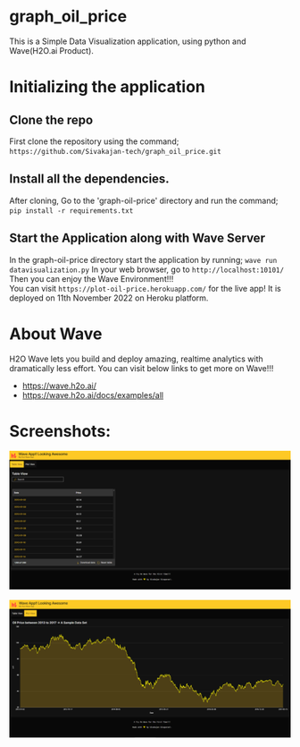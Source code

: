 # graph_oil_price
This is a Simple Data Visualization application, using python and Wave(H2O.ai Product).

# Initializing the application
## Clone the repo
First clone the repository using the command;
`https://github.com/Sivakajan-tech/graph_oil_price.git`

## Install all the dependencies.
After cloning, Go to the 'graph-oil-price' directory and run the command;
`pip install -r requirements.txt`

## Start the Application along with Wave Server
In the graph-oil-price directory start the application by running;
`wave run datavisualization.py`
In your web browser, go to `http://localhost:10101/`
Then you can enjoy the Wave Environment!!!
<br/>
You can visit `https://plot-oil-price.herokuapp.com/` for the live app!
It is deployed on 11th November 2022 on Heroku platform.

# About Wave
H2O Wave lets you build and deploy amazing, realtime analytics with dramatically less effort.
You can visit below links to get more on Wave!!!
- https://wave.h2o.ai/
- https://wave.h2o.ai/docs/examples/all

# Screenshots:
![alt text](https://github.com/Sivakajan-tech/graph_oil_price/blob/main/asserts/wave1.PNG?raw=true)

![alt text](https://github.com/Sivakajan-tech/graph_oil_price/blob/main/asserts/wave2.PNG?raw=true)
